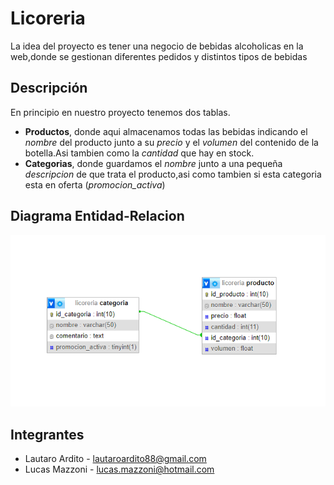 # Licoreria

La idea del proyecto es tener una negocio de bebidas alcoholicas en la web,donde se gestionan diferentes pedidos y distintos tipos de bebidas

## Descripción

En principio en nuestro proyecto tenemos dos tablas.
- **Productos**, donde aqui almacenamos todas las bebidas indicando el *nombre* del producto junto a su *precio* y el *volumen* del contenido de la botella.Asi tambien como la *cantidad* que hay en stock.
- **Categorias**, donde guardamos el *nombre* junto a una pequeña *descripcion* de que trata el producto,asi como tambien si esta categoria esta en oferta (*promocion_activa*)

## Diagrama Entidad-Relacion

![DER](DiagramaE-R.png)

## Integrantes

- Lautaro Ardito - lautaroardito88@gmail.com
- Lucas Mazzoni - lucas.mazzoni@hotmail.com

